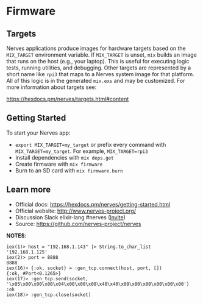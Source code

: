 # Firmware

## Targets

Nerves applications produce images for hardware targets based on the
`MIX_TARGET` environment variable. If `MIX_TARGET` is unset, `mix` builds an
image that runs on the host (e.g., your laptop). This is useful for executing
logic tests, running utilities, and debugging. Other targets are represented by
a short name like `rpi3` that maps to a Nerves system image for that platform.
All of this logic is in the generated `mix.exs` and may be customized. For more
information about targets see:

https://hexdocs.pm/nerves/targets.html#content

## Getting Started

To start your Nerves app:
  * `export MIX_TARGET=my_target` or prefix every command with
    `MIX_TARGET=my_target`. For example, `MIX_TARGET=rpi3`
  * Install dependencies with `mix deps.get`
  * Create firmware with `mix firmware`
  * Burn to an SD card with `mix firmware.burn`

## Learn more

  * Official docs: https://hexdocs.pm/nerves/getting-started.html
  * Official website: http://www.nerves-project.org/
  * Discussion Slack elixir-lang #nerves ([Invite](https://elixir-slackin.herokuapp.com/))
  * Source: https://github.com/nerves-project/nerves


**NOTES**:
```
iex(1)> host = "192.168.1.143" |> String.to_char_list
'192.168.1.125'
iex(2)> port = 8888
8888
iex(16)> {:ok, socket} = :gen_tcp.connect(host, port, [])
{:ok, #Port<0.1265>}
iex(17)> :gen_tcp.send(socket, '\x05\x00\x00\x00\x04\x00\x00\x00\x40\x40\x00\x00\x00\x00\x00\x00')
:ok
iex(18)> :gen_tcp.close(socket)

```
